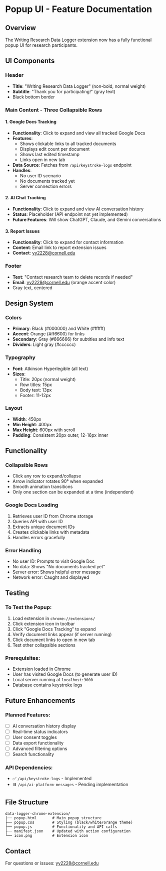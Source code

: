 # Popup UI - Feature Documentation

## Overview
The Writing Research Data Logger extension now has a fully functional popup UI for research participants.

## UI Components

### Header
- **Title**: "Writing Research Data Logger" (non-bold, normal weight)
- **Subtitle**: "Thank you for participating!" (gray text)
- Black bottom border

### Main Content - Three Collapsible Rows

#### 1. Google Docs Tracking
- **Functionality**: Click to expand and view all tracked Google Docs
- **Features**:
  - Shows clickable links to all tracked documents
  - Displays edit count per document
  - Shows last edited timestamp
  - Links open in new tab
- **Data Source**: Fetches from `/api/keystroke-logs` endpoint
- **Handles**:
  - No user ID scenario
  - No documents tracked yet
  - Server connection errors

#### 2. AI Chat Tracking
- **Functionality**: Click to expand and view AI conversation history
- **Status**: Placeholder (API endpoint not yet implemented)
- **Future Features**: Will show ChatGPT, Claude, and Gemini conversations

#### 3. Report Issues
- **Functionality**: Click to expand for contact information
- **Content**: Email link to report extension issues
- **Contact**: yy2228@cornell.edu

### Footer
- **Text**: "Contact research team to delete records if needed"
- **Email**: yy2228@cornell.edu (orange accent color)
- Gray text, centered

## Design System

### Colors
- **Primary**: Black (#000000) and White (#ffffff)
- **Accent**: Orange (#ff6600) for links
- **Secondary**: Gray (#666666) for subtitles and info text
- **Dividers**: Light gray (#cccccc)

### Typography
- **Font**: Atkinson Hyperlegible (all text)
- **Sizes**:
  - Title: 20px (normal weight)
  - Row titles: 15px
  - Body text: 13px
  - Footer: 11-12px

### Layout
- **Width**: 450px
- **Min Height**: 400px
- **Max Height**: 600px with scroll
- **Padding**: Consistent 20px outer, 12-16px inner

## Functionality

### Collapsible Rows
- Click any row to expand/collapse
- Arrow indicator rotates 90° when expanded
- Smooth animation transitions
- Only one section can be expanded at a time (independent)

### Google Docs Loading
1. Retrieves user ID from Chrome storage
2. Queries API with user ID
3. Extracts unique document IDs
4. Creates clickable links with metadata
5. Handles errors gracefully

### Error Handling
- No user ID: Prompts to visit Google Doc
- No data: Shows "No documents tracked yet"
- Server error: Shows helpful error message
- Network error: Caught and displayed

## Testing

### To Test the Popup:
1. Load extension in `chrome://extensions/`
2. Click extension icon in toolbar
3. Click "Google Docs Tracking" to expand
4. Verify document links appear (if server running)
5. Click document links to open in new tab
6. Test other collapsible sections

### Prerequisites:
- Extension loaded in Chrome
- User has visited Google Docs (to generate user ID)
- Local server running at `localhost:3000`
- Database contains keystroke logs

## Future Enhancements

### Planned Features:
- [ ] AI conversation history display
- [ ] Real-time status indicators
- [ ] User consent toggles
- [ ] Data export functionality
- [ ] Advanced filtering options
- [ ] Search functionality

### API Dependencies:
- ✅ `/api/keystroke-logs` - Implemented
- ⏸️ `/api/ai-platform-messages` - Pending implementation

## File Structure

```
data-logger-chrome-extension/
├── popup.html       # Main popup structure
├── popup.css        # Styling (black/white/orange theme)
├── popup.js         # Functionality and API calls
├── manifest.json    # Updated with action configuration
└── icon.png         # Extension icon
```

## Contact
For questions or issues: yy2228@cornell.edu
